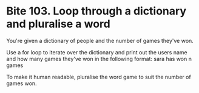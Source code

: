 # Bite 103. Loop through a dictionary and pluralise a word

You're given a dictionary of people and the number of games they've won.

Use a for loop to iterate over the dictionary and print out the users name and how many games they've won in the following format: sara has won n games

To make it human readable, pluralise the word game to suit the number of games won.
